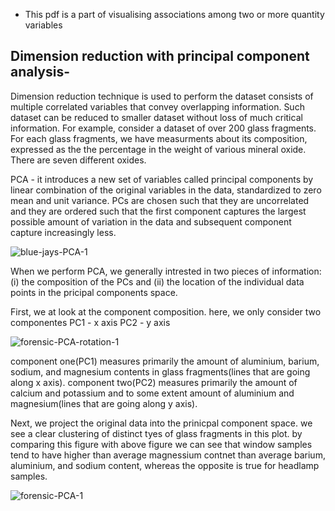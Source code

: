 - This pdf is a part of visualising associations among two or more quantity variables
 
## Dimension reduction with principal component analysis- 
Dimension reduction technique is used to perform the dataset consists of multiple correlated variables that convey overlapping information. Such dataset can be reduced to smaller dataset without loss of much critical information.
For example, consider a dataset of over 200 glass fragments. For each glass fragments, we have measurments about its composition, expressed as the the percentage in the weight of various mineral oxide. There are seven different oxides.

PCA - it introduces a new set of variables called principal components by linear combination of the original variables in the data, standardized to zero mean and unit variance. PCs are chosen such that they are uncorrelated and they are ordered such that the first component captures the largest possible amount of variation in the data and subsequent component capture increasingly less. 

![blue-jays-PCA-1](https://clauswilke.com/dataviz/visualizing_associations_files/figure-html/blue-jays-PCA-1.png  "dataset of blue jays birds")

When we perform PCA, we generally intrested in two pieces of information: (i) the composition of the PCs and (ii) the location of the individual data points in the pricipal components space.

First, we at look at the component composition. here, we only consider two componentes
PC1 - x axis
PC2 - y axis

![forensic-PCA-rotation-1](https://clauswilke.com/dataviz/visualizing_associations_files/figure-html/forensic-PCA-rotation-1.png "showing PCAs")

component one(PC1) measures primarily the amount of aluminium, barium, sodium, and magnesium contents in glass fragments(lines that are going along x axis).
component two(PC2) measures primarily the amount of calcium and potassium and to some extent amount of aluminium and magnesium(lines that are going along y axis).

Next, we project the original data into the prinicpal component space. we see a clear clustering of distinct tyes of glass fragments in this plot. by comparing this figure with above figure we can see that window samples tend to have higher than average magnessium contnet than average barium, aluminium, and sodium content, whereas the opposite is true for headlamp samples.

![forensic-PCA-1](https://clauswilke.com/dataviz/visualizing_associations_files/figure-html/forensic-PCA-1.png "original data clustered data")

